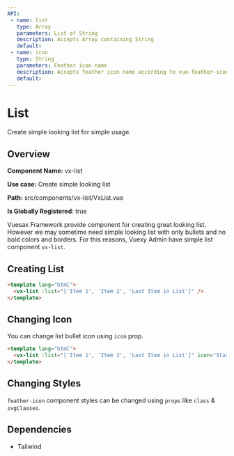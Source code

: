```yaml
---
API:
 - name: list
   type: Array
   parameters: List of String
   description: Accepts Array containing String
   default: 
 - name: icon
   type: String
   parameters: Feather icon name
   description: Accepts feather icon name according to vue-feather-icon library
   default:
---
```



# List

<box header>
	
Create simple looking list for simple usage.

</box>


<box>
	
## Overview

**Component Name:** vx-list
  
**Use case:** Create simple looking list

**Path:** src/components/vx-list/VxList.vue

**Is Globally Registered**: true

Vuesax Framework provide component for creating great looking list. However we may sometime need simple looking list with only bullets and no bold colors and borders. For this reasons, Vuexy Admin have simple list component `vx-list`.

</box>


<box>
	
## Creating List

<vuecode md>
<div slot="demo">
 <vx-list :list="['Item 1', 'Item 2', 'Last Item in List']" />
</div>
<div slot="code">

```html
<template lang="html">
  <vx-list :list="['Item 1', 'Item 2', 'Last Item in List']" />
</template>
```

</div>
</vuecode>


</box>

<box>
	
## Changing Icon

You can change list bullet icon using `icon` prop.

<vuecode md>
<div slot="demo">
 <vx-list :list="['Item 1', 'Item 2', 'Last Item in List']" icon="StarIcon" />
</div>
<div slot="code">

```html
<template lang="html">
  <vx-list :list="['Item 1', 'Item 2', 'Last Item in List']" icon="StarIcon" />
</template>
```

</div>
</vuecode>


</box>


<box>
	
## Changing Styles

`feather-icon` component styles can be changed using `props` like `class` & `svgClasses`.

</box>


<box>
	
## Dependencies

* Tailwind

</box>
